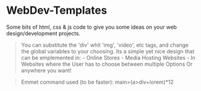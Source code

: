 # WebDev-Templates
Some bits of html, css &amp; js code to give you some ideas on your web design/development projects.

>You can substitute the 'div' whit 'img', 'video', etc tags, and change the global variables to your choosing.
>   Its a simple yet nice design that can be emplemented in:
       - Online Stores
       - Media Hosting Websites
       - In Websites where the User has to choose between multiple Options
>   Or anywhere you want!

>Emmet command used (to be faster):
>main>(a>div+lorem)*12
